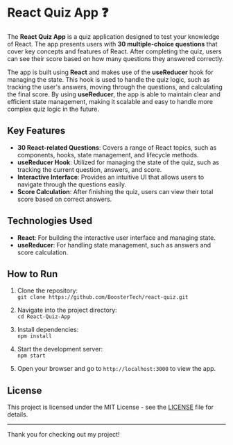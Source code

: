 # React Quiz App ❓

The **React Quiz App** is a quiz application designed to test your knowledge of React. The app presents users with **30 multiple-choice questions** that cover key concepts and features of React. After completing the quiz, users can see their score based on how many questions they answered correctly.

The app is built using **React** and makes use of the **useReducer** hook for managing the state. This hook is used to handle the quiz logic, such as tracking the user's answers, moving through the questions, and calculating the final score. By using **useReducer**, the app is able to maintain clear and efficient state management, making it scalable and easy to handle more complex quiz logic in the future.

## Key Features

- **30 React-related Questions**: Covers a range of React topics, such as components, hooks, state management, and lifecycle methods.
- **useReducer Hook**: Utilized for managing the state of the quiz, such as tracking the current question, answers, and score.
- **Interactive Interface**: Provides an intuitive UI that allows users to navigate through the questions easily.
- **Score Calculation**: After finishing the quiz, users can view their total score based on correct answers.

## Technologies Used

- **React**: For building the interactive user interface and managing state.
- **useReducer**: For handling state management, such as answers and score calculation.

## How to Run

1. Clone the repository:  
   `git clone https://github.com/BoosterTech/react-quiz.git`

2. Navigate into the project directory:  
   `cd React-Quiz-App`

3. Install dependencies:  
   `npm install`

4. Start the development server:  
   `npm start`

5. Open your browser and go to `http://localhost:3000` to view the app.

## License

This project is licensed under the MIT License - see the [LICENSE](LICENSE) file for details.

---

Thank you for checking out my project! 
